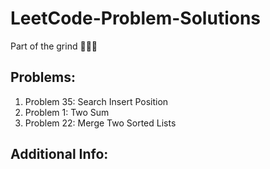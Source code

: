 # LeetCode-Problem-Solutions
Part of the grind 🏋🏽‍♂️

## Problems: 
1. Problem 35: Search Insert Position
2. Problem 1: Two Sum
3. Problem 22: Merge Two Sorted Lists

## Additional Info: 
